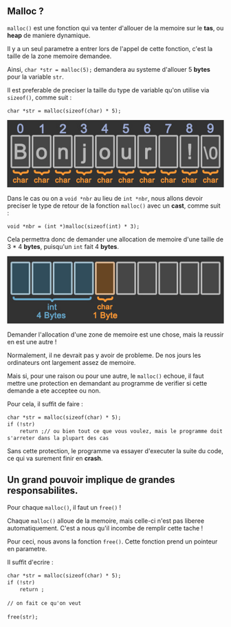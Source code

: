 <h2>Malloc ?</h2>

`malloc()` est une fonction qui va tenter d'allouer de la memoire sur le **tas**, ou **heap** de maniere dynamique. 

Il y a un seul parametre a entrer lors de l'appel de cette fonction, c'est la taille de la zone memoire demandee.

Ainsi, `char *str = malloc(5);` demandera au systeme d'allouer 5 **bytes** pour la variable `str`.

Il est preferable de preciser la taille du type de variable qu'on utilise via `sizeof()`, comme suit :

	char *str = malloc(sizeof(char) * 5);

<img src=https://github.com/BDE42LeHavre/Training_42/blob/main/imgs/char_array_size.jpg width=512>

Dans le cas ou on a `void *nbr` au lieu de `int *nbr`, nous allons devoir preciser le type de retour de la fonction `malloc()` avec un **cast**, comme suit :

	void *nbr = (int *)malloc(sizeof(int) * 3);

Cela permettra donc de demander une allocation de memoire d'une taille de 3 * 4 **bytes**, puisqu'un `int` fait 4 **bytes**.

<img src=https://github.com/BDE42LeHavre/Training_42/blob/main/imgs/char_int_size.jpg width=512>

Demander l'allocation d'une zone de memoire est une chose, mais la reussir en est une autre !

Normalement, il ne devrait pas y avoir de probleme. De nos jours les ordinateurs ont largement assez de memoire.

Mais si, pour une raison ou pour une autre, le `malloc()` echoue, il faut mettre une protection en demandant au programme de verifier si cette demande a ete acceptee ou non.

Pour cela, il suffit de faire :

	char *str = malloc(sizeof(char) * 5);
	if (!str)
		return ;// ou bien tout ce que vous voulez, mais le programme doit s'arreter dans la plupart des cas

Sans cette protection, le programme va essayer d'executer la suite du code, ce qui va surement finir en **crash**.

<h2>Un grand pouvoir implique de grandes responsabilites.</h2>

Pour chaque `malloc()`, il faut un `free()` !

Chaque `malloc()` alloue de la memoire, mais celle-ci n'est pas liberee automatiquement. C'est a nous qu'il incombe de remplir cette tache !

Pour ceci, nous avons la fonction `free()`. Cette fonction prend un pointeur en parametre.

Il suffit d'ecrire :

	char *str = malloc(sizeof(char) * 5);
	if (!str)
		return ;

	// on fait ce qu'on veut

	free(str);

